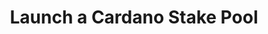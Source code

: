 ---
template: GuideDetailPage
title: Launch a Cardano Stake Pool
description: A full guide to creating a stake pool in which we set up a Block
  Producer Node & Relay Node.
keywords: Coming Soon, Stake Pool Operation, Raspberry Pi, ARM
icon: 🚀
---